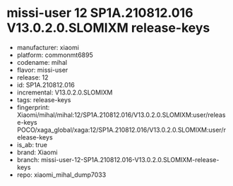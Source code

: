 # missi-user 12 SP1A.210812.016 V13.0.2.0.SLOMIXM release-keys
- manufacturer: xiaomi
- platform: commonmt6895
- codename: mihal
- flavor: missi-user
- release: 12
- id: SP1A.210812.016
- incremental: V13.0.2.0.SLOMIXM
- tags: release-keys
- fingerprint: Xiaomi/mihal/mihal:12/SP1A.210812.016/V13.0.2.0.SLOMIXM:user/release-keys
POCO/xaga_global/xaga:12/SP1A.210812.016/V13.0.2.0.SLOMIXM:user/release-keys
- is_ab: true
- brand: Xiaomi
- branch: missi-user-12-SP1A.210812.016-V13.0.2.0.SLOMIXM-release-keys
- repo: xiaomi_mihal_dump7033
